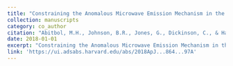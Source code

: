 ```yaml
---
title: "Constraining the Anomalous Microwave Emission Mechanism in the S140 Star-forming Region with Spectroscopic Observations between 4 and 8 GHz at the Green Bank Telescope"
collection: manuscripts
category: co_author
citation: "Abitbol, M.H., Johnson, B.R., Jones, G., Dickinson, C., & Harper, S. (2018). <i>textbackslash apj</i> 864(1),  97. https://doi.org/10.3847/1538-4357/aad548"
date: 2018-01-01
excerpt: "Constraining the Anomalous Microwave Emission Mechanism in the S140 Star-forming Region with Spectroscopic Observations between 4 and 8 GHz at the Green Bank Telescope"
link: 'https://ui.adsabs.harvard.edu/abs/2018ApJ...864...97A'
---
```

